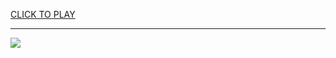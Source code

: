 
<a href="https://premium76.site?title=luigi's_unblocked_games&ref=13M">CLICK TO PLAY</a></h3>
<hr>

<a href="https://premium76.site?title=luigi's_unblocked_games&ref=13M"><img src="https://clearcache.store/games.png"></a>


